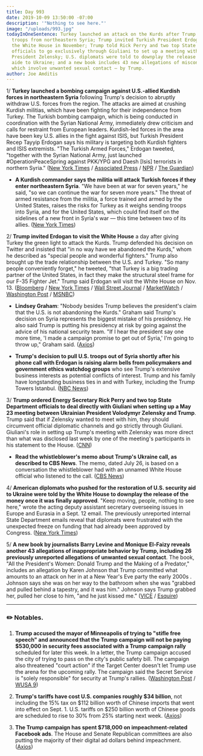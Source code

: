 ```yaml
---
title: Day 993
date: 2019-10-09 13:50:00 -07:00
description: '"Nothing to see here."'
image: "/uploads/993.jpg"
todayInOneSentence: Turkey launched an attack on the Kurds after Trump pulled U.S.
  troops from northeastern Syria; Trump invited Turkish President Erdogan to visit
  the White House in November; Trump told Rick Perry and two top State Department
  officials to go exclusively through Giuliani to set up a meeting with Ukrainian
  President Zelensky; U.S. diplomats were told to downplay the release of U.S. military
  aide to Ukraine; and a new book includes 43 new allegations of misconduct – 26 of
  which involve unwanted sexual contact – by Trump.
author: Joe Amditis
---
```


1/ **Turkey launched a bombing campaign against U.S.-allied Kurdish forces in northeastern Syria** following Trump's decision to abruptly withdraw U.S. forces from the region. The attacks are aimed at crushing Kurdish militias, which have been fighting for their independence from Turkey. The Turkish bombing campaign, which is being conducted in coordination with the Syrian National Army, immediately drew criticism and calls for restraint from European leaders. Kurdish-led forces in the area have been key U.S. allies in the fight against ISIS, but Turkish President Recep Tayyip Erdogan says his military is targeting both Kurdish fighters and ISIS extremists. "The Turkish Armed Forces," Erdogan tweeted, "together with the Syrian National Army, just launched #OperationPeaceSpring against PKK/YPG and Daesh \[Isis\] terrorists in northern Syria." ([New York Times](https://www.nytimes.com/2019/10/09/world/middleeast/turkey-attacks-syria.html) / [Associated Press](https://apnews.com/dbe7d941eeaf44eba1e571e4ec0c6ea6) / [NPR](https://www.npr.org/2019/10/09/768490136/turkish-forces-launch-military-operation-against-kurds-at-syrian-border) / [The Guardian](https://www.theguardian.com/world/2019/oct/09/turkey-launches-military-operation-in-northern-syria-erdogan))

* **A Kurdish commander says the militia will attack Turkish forces if they enter northeastern Syria**. "We have been at war for seven years," he said, "so we can continue the war for seven more years." The threat of armed resistance from the militia, a force trained and armed by the United States, raises the risks for Turkey as it weighs sending troops into Syria, and for the United States, which could find itself on the sidelines of a new front in Syria's war — this time between two of its allies. ([New York Times](https://www.nytimes.com/2019/10/08/world/middleeast/syria-turkey-kurds-us.html))

2/ **Trump invited Erdogan to visit the White House** a day after giving Turkey the green light to attack the Kurds. Trump defended his decision on Twitter and insisted that "in no way have we abandoned the Kurds," whom he described as "special people and wonderful fighters." Trump also brought up the trade relationship between the U.S. and Turkey. "So many people conveniently forget," he tweeted, "that Turkey is a big trading partner of the United States, in fact they make the structural steel frame for our F-35 Fighter Jet." Trump said Erdogan will visit the White House on Nov. 13. ([Bloomberg](https://www.bloomberg.com/news/articles/2019-10-08/trump-compliments-turkey-and-indicates-erdogan-will-visit-u-s) / [New York Times](https://www.nytimes.com/2019/10/08/us/politics/trump-erdogan-turkey-visit.html) / [Wall Street Journal](https://www.wsj.com/articles/trump-invites-turkish-leader-to-u-s-as-turkey-prepares-syria-offensive-11570549132) / [MarketWatch](https://www.marketwatch.com/story/trump-shifts-tone-on-turkey-invites-erdogan-to-washington-2019-10-08) / [Washington Post](https://www.washingtonpost.com/politics/trump-says-turkish-president-erdogan-will-visit-dc-in-november/2019/10/08/e58a2e2e-e9db-11e9-85c0-85a098e47b37_story.html) / [MSNBC](https://www.msnbc.com/katy-tur/watch/house-democrats-considering-masking-whistleblower-s-identity-70868037786))

* **Lindsey Graham**: "Nobody besides Trump believes the president's claim that the U.S. is not abandoning the Kurds." Graham said Trump's decision on Syria represents the biggest mistake of his presidency. He also said Trump is putting his presidency at risk by going against the advice of his national security team. "If I hear the president say one more time, 'I made a campaign promise to get out of Syria,' I'm going to throw up," Graham said. ([Axios](https://www.axios.com/lindsey-graham-donald-trump-syria-withdrawal-e103594e-2417-4355-a5af-46a0f197e838.html))

* **Trump's decision to pull U.S. troops out of Syria shortly after his phone call with Erdogan is raising alarm bells from policymakers and government ethics watchdog groups** who see Trump's extensive business interests as potential conflicts of interest. Trump and his family have longstanding business ties in and with Turkey, including the Trump Towers Istanbul. ([NBC News](https://www.nbcnews.com/politics/trump-impeachment-inquiry/donald-trump-s-longtime-business-connections-turkey-back-spotlight-n1064011))

3/ **Trump ordered Energy Secretary Rick Perry and two top State Department officials to deal directly with Giuliani when setting up a May 23 meeting between Ukrainian President Volodymyr Zelensky and Trump**. Trump said that if Zelensky wanted to meet with him, they should circumvent official diplomatic channels and go strictly through Giuliani. Giuliani's role in setting up Trump's meeting with Zelensky was more direct than what was disclosed last week by one of the meeting's participants in his statement to the House. ([CNN](https://www.cnn.com/2019/10/08/politics/trump-perry-giuliani-state-department/index.html))

* **Read the whistleblower's memo about Trump's Ukraine call, as described to CBS News**. The memo, dated July 26, is based on a conversation the whistleblower had with an unnamed White House official who listened to the call. ([CBS News](https://www.cbsnews.com/news/the-whistleblower-complaint-read-full-text-whistleblower-memo-trump-ukraine-call-described-cbs-news-exclusive/))

4/ **American diplomats who pushed for the restoration of U.S. security aid to Ukraine were told by the White House to downplay the release of the money once it was finally approved**. "Keep moving, people, nothing to see here," wrote the acting deputy assistant secretary overseeing issues in Europe and Eurasia in a Sept. 12 email. The previously unreported internal State Department emails reveal that diplomats were frustrated with the unexpected freeze on funding that had already been approved by Congress. ([New York Times](https://www.nytimes.com/2019/10/09/world/europe/ukraine-trump.html))

5/ **A new book by journalists Barry Levine and Monique El-Faizy reveals another 43 allegations of inappropriate behavior by Trump, including 26 previously unreported allegations of unwanted sexual contact**. The book, "All the President's Women: Donald Trump and the Making of a Predator," includes an allegation by Karen Johnson that Trump committed what amounts to an attack on her in at a New Year's Eve party the early 2000s . Johnson says she was on her way to the bathroom when she was "grabbed and pulled behind a tapestry, and it was him." Johnson says Trump grabbed her, pulled her close to him, "and he just kissed me." ([VICE](https://www.vice.com/en_us/article/ywaq9v/will-the-26-new-sexual-allegations-against-trump-be-ignored-like-the-rest) / [Esquire](https://www.esquire.com/news-politics/a29391247/donald-trump-assault-allegations-karen-johnson-all-the-presidents-women-book/))

---

### ✏️ Notables.

1. **Trump accused the mayor of Minneapolis of trying to "stifle free speech" and announced that the Trump campaign will not be paying $530,000 in security fees associated with a Trump campaign rally** scheduled for later this week. In a letter, the Trump campaign accused the city of trying to pass on the city's public safety bill. The campaign also threatened "court action" if the Target Center doesn't let Trump use the arena for the upcoming rally. The campaign said the Secret Service is "solely responsible" for security at Trump's rallies. ([Washington Post](https://www.washingtonpost.com/politics/trump-campaign-accuses-minneapolis-arena-of-extortion-threatens-to-sue/2019/10/08/a37372b2-e9cb-11e9-85c0-85a098e47b37_story.html) / [WUSA 9](https://www.wusa9.com/article/news/local/dc/president-trump-wont-pay-for-minneapolis-rally-still-owes-dc-9million/65-012b6e66-8942-44fb-b4a1-6229b69afe18))

2. **Trump's tariffs have cost U.S. companies roughly $34 billion**, not including the 15% tax on $112 billion worth of Chinese imports that went into effect on Sept. 1. U.S. tariffs on $250 billion worth of Chinese goods are scheduled to rise to 30% from 25% starting next week. ([Axios](https://www.axios.com/cost-trumps-tariffs-trade-war-274b1bd4-2c51-4ec5-8afe-b29fefddfb43.html))

3. **The Trump campaign has spent $718,000 on impeachment-related Facebook ads**. The House and Senate Republican committees are also putting the majority of their digital ad dollars behind impeachment. ([Axios](https://www.axios.com/trump-campaign-advertising-impeachment-facebook-0268b83d-8cc3-4f4c-a710-e3fc0999ac8d.html))